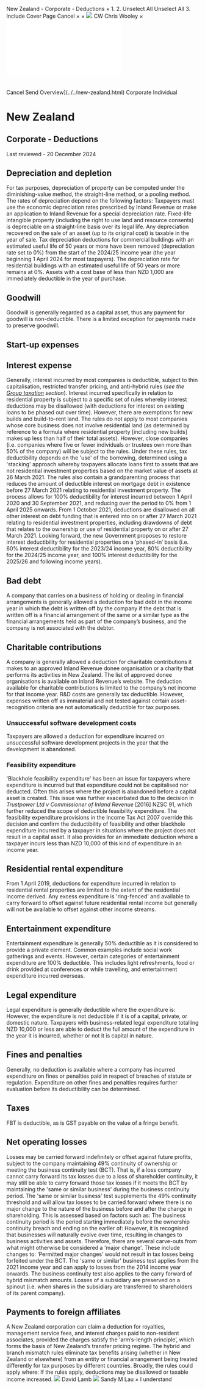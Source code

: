 New Zealand - Corporate - Deductions
×
1.
2.
Unselect All
Unselect All
3.
Include Cover Page
Cancel
×
×
![](../../-/media/world-wide-tax-summaries/attachments/global---chris-wooley.ashx%3Frev=ac5e5f3223b34096b1afc2a6009c7320&revision=ac5e5f32-23b3-4096-b1af-c2a6009c7320&hash=859B7ADC84DC2CBEC9760E9E6EE7DE6D0A8BFCDF)
CW
Chris Wooley
×
![](deductions.html)
######
Cancel
Send
Overview](../../new-zealand.html)
Corporate
Individual
# New Zealand
## Corporate - Deductions
Last reviewed - 20 December 2024
## Depreciation and depletion
For tax purposes, depreciation of property can be computed under the diminishing-value method, the straight-line method, or a pooling method. The rates of depreciation depend on the following factors:
Taxpayers must use the economic depreciation rates prescribed by Inland Revenue or make an application to Inland Revenue for a special depreciation rate. Fixed-life intangible property (including the right to use land and resource consents) is depreciable on a straight-line basis over its legal life. Any depreciation recovered on the sale of an asset (up to its original cost) is taxable in the year of sale.
Tax depreciation deductions for commercial buildings with an estimated useful life of 50 years or more have been removed (depreciation rate set to 0%) from the start of the 2024/25 income year (the year beginning 1 April 2024 for most taxpayers). The depreciation rate for residential buildings with an estimated useful life of 50 years or more remains at 0%.
Assets with a cost base of less than NZD 1,000 are immediately deductible in the year of purchase.
## Goodwill
Goodwill is generally regarded as a capital asset, thus any payment for goodwill is non-deductible. There is a limited exception for payments made to preserve goodwill.
## Start-up expenses
## Interest expense
Generally, interest incurred by most companies is deductible, subject to thin capitalisation, restricted transfer pricing, and anti-hybrid rules (*see the [Group taxation](group-taxation.html) section*).
Interest incurred specifically in relation to residential property is subject to a specific set of rules whereby interest deductions may be disallowed (with deductions for interest on existing loans to be phased out over time). However, there are exemptions for new builds and build-to-rent land. The rules do not apply to most companies whose core business does not involve residential land (as determined by reference to a formula where residential property [including new builds] makes up less than half of their total assets). However, close companies (i.e. companies where five or fewer individuals or trustees own more than 50% of the company) will be subject to the rules.
Under these rules, tax deductibility depends on the 'use' of the borrowing, determined using a 'stacking' approach whereby taxpayers allocate loans first to assets that are not residential investment properties based on the market value of assets at 26 March 2021.
The rules also contain a grandparenting process that reduces the amount of deductible interest on mortgage debt in existence before 27 March 2021 relating to residential investment property. The process allows for 100% deductibility for interest incurred between 1 April 2020 and 30 September 2021, and reducing over the period to 0% from 1 April 2025 onwards.
From 1 October 2021, deductions are disallowed on all other interest on debt funding that is entered into on or after 27 March 2021 relating to residential investment properties, including drawdowns of debt that relates to the ownership or use of residential property on or after 27 March 2021.
Looking forward, the new Government proposes to restore interest deductibility for residential properties on a ’phased-in‘ basis (i.e. 60% interest deductibility for the 2023/24 income year, 80% deductibility for the 2024/25 income year, and 100% interest deductibility for the 2025/26 and following income years).
## Bad debt
A company that carries on a business of holding or dealing in financial arrangements is generally allowed a deduction for bad debt in the income year in which the debt is written off by the company if the debt that is written off is a financial arrangement of the same or a similar type as the financial arrangements held as part of the company’s business, and the company is not associated with the debtor.
## Charitable contributions
A company is generally allowed a deduction for charitable contributions it makes to an approved Inland Revenue donee organisation or a charity that performs its activities in New Zealand. The list of approved donee organisations is available on Inland Revenue’s website. The deduction available for charitable contributions is limited to the company’s net income for that income year.
R&D costs are generally tax deductible. However, expenses written off as immaterial and not tested against certain asset-recognition criteria are not automatically deductible for tax purposes.
### Unsuccessful software development costs
Taxpayers are allowed a deduction for expenditure incurred on unsuccessful software development projects in the year that the development is abandoned.
### Feasibility expenditure
'Blackhole feasibility expenditure' has been an issue for taxpayers where expenditure is incurred but that expenditure could not be capitalised nor deducted. Often this arises where the project is abandoned before a capital asset is created. This issue was further exacerbated due to the decision in *Trustpower Ltd v Commissioner of Inland Revenue* [2016] NZSC 91, which further reduced the scope of deductible feasibility expenditure.
The feasibility expenditure provisions in the Income Tax Act 2007 override this decision and confirm the deductibility of feasibility and other blackhole expenditure incurred by a taxpayer in situations where the project does not result in a capital asset. It also provides for an immediate deduction where a taxpayer incurs less than NZD 10,000 of this kind of expenditure in an income year.
## Residential rental expenditure
From 1 April 2019, deductions for expenditure incurred in relation to residential rental properties are limited to the extent of the residential income derived. Any excess expenditure is 'ring-fenced' and available to carry forward to offset against future residential rental income but generally will not be available to offset against other income streams.
## Entertainment expenditure
Entertainment expenditure is generally 50% deductible as it is considered to provide a private element. Common examples include social work gatherings and events.
However, certain categories of entertainment expenditure are 100% deductible. This includes light refreshments, food or drink provided at conferences or while travelling, and entertainment expenditure incurred overseas.
## Legal expenditure
Legal expenditure is generally deductible where the expenditure is:
However, the expenditure is not deductible if it is of a capital, private, or domestic nature.
Taxpayers with business-related legal expenditure totalling NZD 10,000 or less are able to deduct the full amount of the expenditure in the year it is incurred, whether or not it is capital in nature.
## Fines and penalties
Generally, no deduction is available where a company has incurred expenditure on fines or penalties paid in respect of breaches of statute or regulation. Expenditure on other fines and penalties requires further evaluation before its deductibility can be determined.
## Taxes
FBT is deductible, as is GST payable on the value of a fringe benefit.
## Net operating losses
Losses may be carried forward indefinitely or offset against future profits, subject to the company maintaining 49% continuity of ownership or meeting the business continuity test (BCT). That is, if a loss company cannot carry forward its tax losses due to a loss of shareholder continuity, it may still be able to carry forward those tax losses if it meets the BCT by maintaining the 'same or similar business' during the business continuity period.
The 'same or similar business' test supplements the 49% continuity threshold and will allow tax losses to be carried forward where there is no major change to the nature of the business before and after the change in shareholding. This is assessed based on factors such as:
The business continuity period is the period starting immediately before the ownership continuity breach and ending on the earlier of:
However, it is recognised that businesses will naturally evolve over time, resulting in changes to business activities and assets. Therefore, there are several carve-outs from what might otherwise be considered a 'major change'. These include changes to:
‘Permitted major changes’ would not result in tax losses being forfeited under the BCT.
The 'same or similar' business test applies from the 2021 income year and can apply to losses from the 2014 income year onwards. The business continuity test also applies to the carry forward of hybrid mismatch amounts.
Losses of a subsidiary are preserved on a spinout (i.e. when shares in the subsidiary are transferred to shareholders of its parent company).
## Payments to foreign affiliates
A New Zealand corporation can claim a deduction for royalties, management service fees, and interest charges paid to non-resident associates, provided the charges satisfy the ‘arm’s-length principle’, which forms the basis of New Zealand’s transfer pricing regime.
The hybrid and branch mismatch rules eliminate tax benefits arising (whether in New Zealand or elsewhere) from an entity or financial arrangement being treated differently for tax purposes by different countries. Broadly, the rules could apply where:
If the rules apply, deductions may be disallowed or taxable income increased.
![](../../-/media/world-wide-tax-summaries/attachments/new-zealand---david-lamb.ashx%3Frev=b59c17c52d724844b03e4649a2439063&revision=b59c17c5-2d72-4844-b03e-4649a2439063&hash=13D39D2E0365C6694197B2DAEC4CF1BF51B33DC3)
David Lamb
![](../../-/media/world-wide-tax-summaries/newzealandsandy-m-launew-zealand--sandy-laupng20220531205057751.ashx%3Frev=420d6a26d17848f686e43f8ca0c30f7e&revision=420d6a26-d178-48f6-86e4-3f8ca0c30f7e&hash=AE66C398FBB5B870D9EFBF0891975B437E5F5F2F)
Sandy M Lau
×
I understand